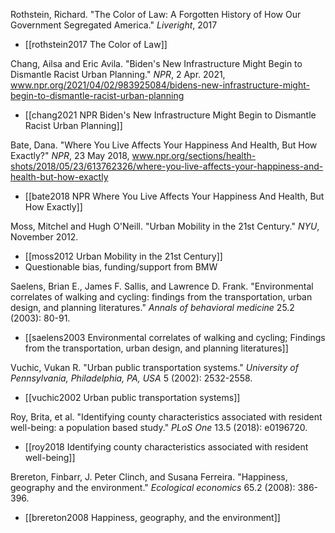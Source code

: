 Rothstein, Richard. "The Color of Law: A Forgotten History of How Our Government Segregated America." *Liveright*, 2017
- [[rothstein2017 The Color of Law]]

Chang, Ailsa and Eric Avila. "Biden's New Infrastructure Might Begin to Dismantle Racist Urban Planning." *NPR*, 2 Apr. 2021, www.npr.org/2021/04/02/983925084/bidens-new-infrastructure-might-begin-to-dismantle-racist-urban-planning
- [[chang2021 NPR Biden's New Infrastructure Might Begin to Dismantle Racist Urban Planning]]

Bate, Dana. "Where You Live Affects Your Happiness And Health, But How Exactly?" *NPR*, 23 May 2018, www.npr.org/sections/health-shots/2018/05/23/613762326/where-you-live-affects-your-happiness-and-health-but-how-exactly
- [[bate2018 NPR Where You Live Affects Your Happiness And Health, But How Exactly]]

Moss, Mitchel and Hugh O'Neill. "Urban Mobility in the 21st Century." *NYU*, November 2012.
- [[moss2012 Urban Mobility in the 21st Century]]
- Questionable bias, funding/support from BMW

Saelens, Brian E., James F. Sallis, and Lawrence D. Frank. "Environmental correlates of walking and cycling: findings from the transportation, urban design, and planning literatures." _Annals of behavioral medicine_ 25.2 (2003): 80-91.
- [[saelens2003 Environmental correlates of walking and cycling; Findings from the transportation, urban design, and planning literatures]]

Vuchic, Vukan R. "Urban public transportation systems." _University of Pennsylvania, Philadelphia, PA, USA_ 5 (2002): 2532-2558.
- [[vuchic2002 Urban public transportation systems]]

Roy, Brita, et al. "Identifying county characteristics associated with resident well-being: a population based study." _PLoS One_ 13.5 (2018): e0196720.
- [[roy2018 Identifying county characteristics associated with resident well-being]]

Brereton, Finbarr, J. Peter Clinch, and Susana Ferreira. "Happiness, geography and the environment." _Ecological economics_ 65.2 (2008): 386-396.
- [[brereton2008 Happiness, geography, and the environment]]
